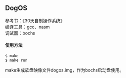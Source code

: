 ## DogOS
参考书：《30天自制操作系统》    
编译工具：gcc、nasm    
调试器：bochs    

#### 使用方法

```
$ make
$ make run
```
make生成软盘映像文件dogos.img，作为bochs启动盘使用。


